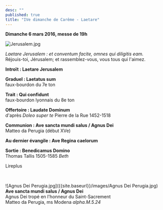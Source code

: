```yaml
---
desc: ""
published: true
title: "IVe dimanche de Carême - Laetare"
---
```



**Dimanche 6 mars 2016, messe de 19h**

![Jerusalem.jpg]({{site.baseurl}}/images/Jerusalem.jpg)


*Laetare Jerusalem : et conventum facite, omnes qui diligitis eam.*  
Réjouis-toi, Jérusalem; et rassemblez-vous, vous tous qui l'aimez.

**Introït : Laetare Jerusalem**

**Graduel : Laetatus sum**  
faux-bourdon du 7e ton

**Trait : Qui confidunt**  
faux-bourdon lyonnais du 8e ton

**Offertoire : Laudate Dominum**  
d'après *Doleo super te* Pierre de la Rue 1452-1518

**Communion : Ave sancta mundi salus / Agnus Dei**  
Matteo da Perugia (début XVe)

**Au dernier évangile : Ave Regina caelorum**  

**Sortie : Benedicamus Domino**  
Thomas Tallis 1505-1585 *Beth*

Lireplus

&nbsp;

![Agnus Dei Perugia.jpg]({{site.baseurl}}/images/Agnus Dei Perugia.jpg)
**Ave sancta mundi salus / Agnus Dei**  
Agnus Dei tropé en l'honneur du Saint-Sacrement  
Matteo da Perugia, ms Modena *alpha.M.5.24*
